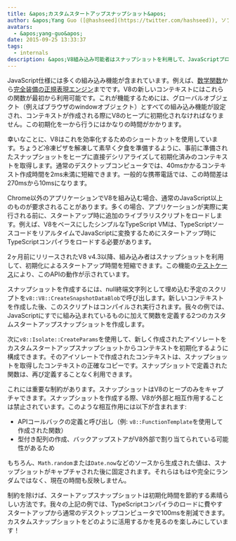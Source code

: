 ```yaml
---
title: &apos;カスタムスタートアップスナップショット&apos;
author: &apos;Yang Guo ([@hashseed](https://twitter.com/hashseed)), ソフトウェアエンジニアおよびエンジンプリヒーターの提供者&apos;
avatars:
  - &apos;yang-guo&apos;
date: 2015-09-25 13:33:37
tags:
  - internals
description: &apos;V8組み込み可能者はスナップショットを利用して、JavaScriptプログラムの初期化によるスタートアップ時間を短縮できます。&apos;
---
```

JavaScript仕様には多くの組み込み機能が含まれています。例えば、[数学関数](https://developer.mozilla.org/en/docs/Web/JavaScript/Reference/Global_Objects/Math)から[完全装備の正規表現エンジン](https://developer.mozilla.org/en/docs/Web/JavaScript/Guide/Regular_Expressions)までです。V8の新しいコンテキストにはこれらの関数が最初から利用可能です。これが機能するためには、グローバルオブジェクト（例えばブラウザのwindowオブジェクト）とすべての組み込み機能が設定され、コンテキストが作成される際にV8のヒープに初期化されなければなりません。この初期化を一から行うにはかなりの時間がかかります。

<!--truncate-->
幸いなことに、V8はこれを効率化するためのショートカットを使用しています。ちょうど冷凍ピザを解凍して素早く夕食を準備するように、事前に準備されたスナップショットをヒープに直接デシリアライズして初期化済みのコンテキストを取得します。通常のデスクトップコンピュータでは、40msかかるコンテキスト作成時間を2ms未満に短縮できます。一般的な携帯電話では、この時間差は270msから10msになります。

Chrome以外のアプリケーションでV8を組み込む場合、通常のJavaScript以上のものが要求されることがあります。多くの場合、アプリケーションが実際に実行される前に、スタートアップ時に追加のライブラリスクリプトをロードします。例えば、V8をベースにしたシンプルなTypeScript VMは、TypeScriptソースコードをリアルタイムでJavaScriptに変換するためにスタートアップ時にTypeScriptコンパイラをロードする必要があります。

2ヶ月前にリリースされたV8 v4.3以降、組み込み者はスナップショットを利用して、初期化によるスタートアップ時間を短縮できます。この機能の[テストケース](https://chromium.googlesource.com/v8/v8.git/+/4.5.103.9/test/cctest/test-serialize.cc#661)により、このAPIの動作が示されています。

スナップショットを作成するには、null終端文字列として埋め込む予定のスクリプトを`v8::V8::CreateSnapshotDataBlob`で呼び出します。新しいコンテキストを作成した後、このスクリプトはコンパイルされ実行されます。我々の例では、JavaScriptにすでに組み込まれているものに加えて関数を定義する2つのカスタムスタートアップスナップショットを作成します。

次に`v8::Isolate::CreateParams`を使用して、新しく作成されたアイソレートをカスタムスタートアップスナップショットからコンテキストを初期化するように構成できます。そのアイソレートで作成されたコンテキストは、スナップショットを取得したコンテキストの正確なコピーです。スナップショットで定義された関数は、再び定義することなく利用できます。

これには重要な制約があります。スナップショットはV8のヒープのみをキャプチャできます。スナップショットを作成する際、V8が外部と相互作用することは禁止されています。このような相互作用には以下が含まれます:

- APIコールバックの定義と呼び出し（例: `v8::FunctionTemplate`を使用して作成された関数）
- 型付き配列の作成、バックアップストアがV8外部で割り当てられている可能性があるため

もちろん、`Math.random`または`Date.now`などのソースから生成された値は、スナップショットがキャプチャされた後に固定されます。それらはもはや完全にランダムではなく、現在の時間も反映しません。

制約を除けば、スタートアップスナップショットは初期化時間を節約する素晴らしい方法です。我々の上記の例では、TypeScriptコンパイラのロードに費やすスタートアップから通常のデスクトップコンピュータで100msを削減できます。カスタムスナップショットをどのように活用するかを見るのを楽しみにしています！
